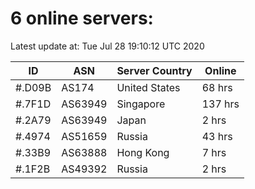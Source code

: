 # 6 online servers:

Latest update at: Tue Jul 28 19:10:12 UTC 2020

| ID | ASN | Server Country | Online |
| -- | --- | -------------- | ------ |
| #.D09B | AS174 | United States | 68 hrs |
| #.7F1D | AS63949 | Singapore | 137 hrs |
| #.2A79 | AS63949 | Japan | 2 hrs |
| #.4974 | AS51659 | Russia | 43 hrs |
| #.33B9 | AS63888 | Hong Kong | 7 hrs |
| #.1F2B | AS49392 | Russia | 2 hrs |


